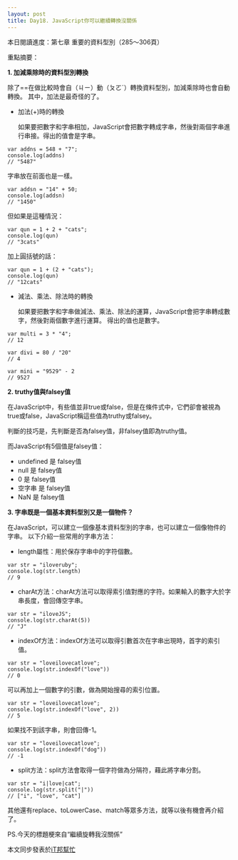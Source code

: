 ```yaml
---
layout: post
title: Day18. JavaScript你可以繼續轉換沒關係
---
```

本日閱讀進度：第七章 重要的資料型別（285～306頁）

重點摘要：

**1. 加減乘除時的資料型別轉換**

除了==在做比較時會自（ㄐㄧ）動（ㄆㄛˊ）轉換資料型別，加減乘除時也會自動轉換。
其中，加法是最奇怪的了。

- 加法(+)時的轉換

  如果要把數字和字串相加，JavaScript會把數字轉成字串，然後對兩個字串進行串接。得出的值會是字串。
```
var addns = 548 + "7";
console.log(addns)
// "5487"
```
字串放在前面也是一樣。
```
var addsn = "14" + 50;
console.log(addsn)
// "1450"
```
但如果是這種情況：
```
var qun = 1 + 2 + "cats";
console.log(qun)
// "3cats"
```
加上圓括號的話：
```
var qun = 1 + (2 + "cats");
console.log(qun)
// "12cats"
```


- 減法、乘法、除法時的轉換

  如果要把數字和字串做減法、乘法、除法的運算，JavaScript會把字串轉成數字，然後對兩個數字進行運算。
  得出的值也是數字。
  
```
var multi = 3 * "4";
// 12

var divi = 80 / "20"
// 4

var mini = "9529" - 2
// 9527
```

**2. truthy值與falsey值**

在JavaScript中，有些值並非true或false，但是在條件式中，它們卻會被視為true或false，JavaScript稱這些值為truthy或falsey。

判斷的技巧是，先判斷是否為falsey值，非falsey值即為truthy值。

而JavaScript有5個值是falsey值：

- undefined 是 falsey值
- null 是 falsey值
- 0 是 falsey值
- 空字串 是 falsey值
- NaN 是 falsey值

**3. 字串既是一個基本資料型別又是一個物件？**

在JavaScript，可以建立一個像基本資料型別的字串，也可以建立一個像物件的字串。
以下介紹一些常用的字串方法：

- length屬性：用於保存字串中的字符個數。
```
var str = "iloveruby";
console.log(str.length)
// 9
```

- charAt方法：charAt方法可以取得索引值對應的字符。如果輸入的數字大於字串長度，會回傳空字串。
```
var str = "iloveJS";
console.log(str.charAt(5))
// "J"
```
- indexOf方法：indexOf方法可以取得引數首次在字串出現時，首字的索引值。
```
var str = "loveilovecatlove";
console.log(str.indexOf("love"))
// 0
```
可以再加上一個數字的引數，做為開始搜尋的索引位置。
```
var str = "loveilovecatlove";
console.log(str.indexOf("love", 2))
// 5
```
如果找不到該字串，則會回傳-1。
```
var str = "loveilovecatlove";
console.log(str.indexOf("dog"))
// -1
```

- split方法：split方法會取得一個字符做為分隔符，藉此將字串分割。
```
var str = "i|love|cat";
console.log(str.split("|"))
// ["i", "love", "cat"]
```

其他還有replace、toLowerCase、match等眾多方法，就等以後有機會再介紹了。

PS.今天的標題梗來自“繼續旋轉我沒關係”


本文同步發表於[iT邦幫忙](https://ithelp.ithome.com.tw/articles/10224105)